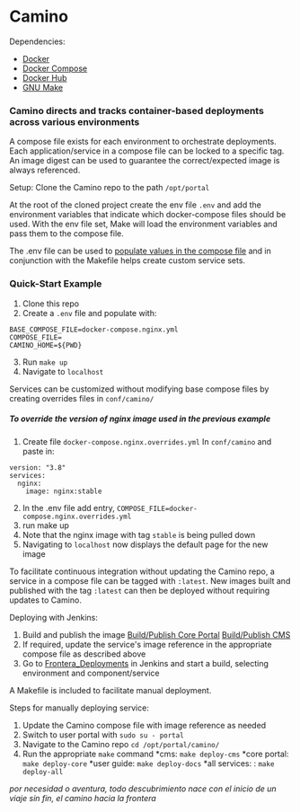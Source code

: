 # Camino

Dependencies:
- [Docker](https://docs.docker.com/)
- [Docker Compose](https://docs.docker.com/compose/)
- [Docker Hub](https://hub.docker.com/orgs/taccwma/repositories)
- [GNU Make](https://www.gnu.org/software/make/)

### Camino directs and tracks container-based deployments across various environments

A compose file exists for each environment to orchestrate deployments. Each application/service in a compose file can be locked to a specific tag. An image digest can be used to guarantee the correct/expected image is always referenced.

Setup:
Clone the Camino repo to the path `/opt/portal`

At the root of the cloned project create the env file `.env` and add the environment variables
that indicate which docker-compose files should be used. With the env file set, Make will 
load the environment variables and pass them to the compose file.

The .env file can be used to [populate values in the compose file](https://docs.docker.com/compose/environment-variables/)
and in conjunction with the Makefile helps create custom service sets.

### Quick-Start Example

1. Clone this repo
2. Create a `.env` file and populate with:
```
BASE_COMPOSE_FILE=docker-compose.nginx.yml
COMPOSE_FILE=
CAMINO_HOME=${PWD}
```
3. Run `make up`
4. Navigate to `localhost`

Services can be customized without modifying base
compose files by creating overrides files in `conf/camino/`

##### To override the version of nginx image used in the previous example

1. Create file `docker-compose.nginx.overrides.yml` In `conf/camino` and paste in:
```
version: "3.8"
services:
  nginx:
    image: nginx:stable
```
2. In the .env file add entry, `COMPOSE_FILE=docker-compose.nginx.overrides.yml`
3. run make up
4. Note that the nginx image with tag `stable` is being pulled down
5. Navigating to `localhost` now displays the default page for the new image

To facilitate continuous integration without updating the Camino repo, 
a service in a compose file can be tagged with `:latest`. New images built and published with the tag `:latest` can then be deployed without requiring updates to Camino.


Deploying with Jenkins:

1. Build and publish the image [Build/Publish Core Portal](https://jenkins01.tacc.utexas.edu/view/Frontera%20Web/job/Frontera_Portal/) [Build/Publish CMS](https://jenkins01.tacc.utexas.edu/view/Frontera%20Web/job/Frontera_CMS/)
2. If required, update the service's image reference in the appropriate compose file as described above
3. Go to [Frontera_Deployments](https://jenkins01.tacc.utexas.edu/view/Frontera%20Web/job/Frontera_Deploy/) in Jenkins and start a build, selecting environment and component/service

A Makefile is included to facilitate manual deployment.

Steps for manually deploying service:

1. Update the Camino compose file with image reference as needed
2. Switch to user portal with `sudo su - portal` 
3. Navigate to the Camino repo `cd /opt/portal/camino/`
4. Run the appropriate `make` command 
    *cms: `make deploy-cms`
    *core portal: `make deploy-core`
    *user guide: `make deploy-docs`
    *all services: : `make deploy-all`




_por necesidad o aventura, todo descubrimiento nace con el inicio de un viaje sin fin, el camino hacia la frontera_
